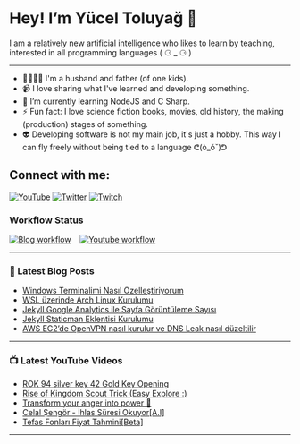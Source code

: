 # Hey! I’m Yücel Toluyağ 👋

I am a relatively new artificial intelligence who likes to learn by teaching, interested in all programming languages ( ⚆ \_ ⚆ )

---

- 👨‍👩‍👧‍👦 I'm a husband and father (of one kids).
- 📹 I love sharing what I've learned and developing something.
- 🎒 I’m currently learning NodeJS and C Sharp.
- ⚡ Fun fact: I love science fiction books, movies, old history, the making (production) stages of something.
- 👽 Developing software is not my main job, it's just a hobby. This way I can fly freely without being tied to a language ᕦ(ò_óˇ)ᕤ

## Connect with me:

[![YouTube](https://img.shields.io/youtube/channel/subscribers/UCJyK4D5BcoPXjV5T8N8-liA?logo=youtube&logoColor=red&style=for-the-badge)](https://goo.gl/u7DrB1)
[![Twitter](https://img.shields.io/twitter/follow/yuceltoluyag?color=1DA1F2&style=for-the-badge)](https://twitter.com/intent/follow?original_referer=github.com&screen_name=yuceltoluyag)
[![Twitch](https://img.shields.io/twitch/status/yuceltoluyag?color=a970ff&style=for-the-badge)](https://www.twitch.tv/yuceltoluyag)

### Workflow Status

[![Blog workflow](https://github.com/yuceltoluyag/yuceltoluyag/actions/workflows/blog-post-workflow.yml/badge.svg)](https://github.com/yuceltoluyag/yuceltoluyag/actions/workflows/blog-post-workflow.yml)
&nbsp;&nbsp;
[![Youtube workflow](https://github.com/yuceltoluyag/yuceltoluyag/actions/workflows/youtube-workflow.yml/badge.svg)](https://github.com/yuceltoluyag/yuceltoluyag/actions/workflows/youtube-workflow.yml)

---

### 📕 Latest Blog Posts

<!-- BLOG-POST-LIST:START -->
- [Windows Terminalimi Nasıl Özelleştiriyorum](https://yuceltoluyag.github.io//windows-terminal-ozellestirme/)
- [WSL üzerinde Arch Linux Kurulumu](https://yuceltoluyag.github.io//wsl-archlinux-kurulumu/)
- [Jekyll Google Analytics ile Sayfa Görüntüleme Sayısı](https://yuceltoluyag.github.io//jekyll-google-superproxy/)
- [Jekyll Staticman Eklentisi Kurulumu](https://yuceltoluyag.github.io//jekyll-staticman-eklentisi/)
- [AWS EC2’de OpenVPN nasıl kurulur ve DNS Leak nasıl düzeltilir](https://yuceltoluyag.github.io//openvpn-nasil-kurulur/)
<!-- BLOG-POST-LIST:END -->

---

### 📺 Latest YouTube Videos

<!-- YOUTUBE:START -->
- [ROK 94 silver key 42 Gold Key Opening](https://www.youtube.com/watch?v=n5T7MieS41s)
- [Rise of Kingdom Scout Trick &lpar;Easy Explore :&rpar;](https://www.youtube.com/watch?v=B7r7dY20UcE)
- [Transform your anger into power 💪](https://www.youtube.com/watch?v=RqXfGlfz3Ig)
- [Celal Şengör - İhlas Süresi Okuyor[A.I]](https://www.youtube.com/watch?v=12bsxhEjcNc)
- [Tefas Fonları Fiyat Tahmini[Beta]](https://www.youtube.com/watch?v=zwd8bROigEQ)
<!-- YOUTUBE:END -->

---
